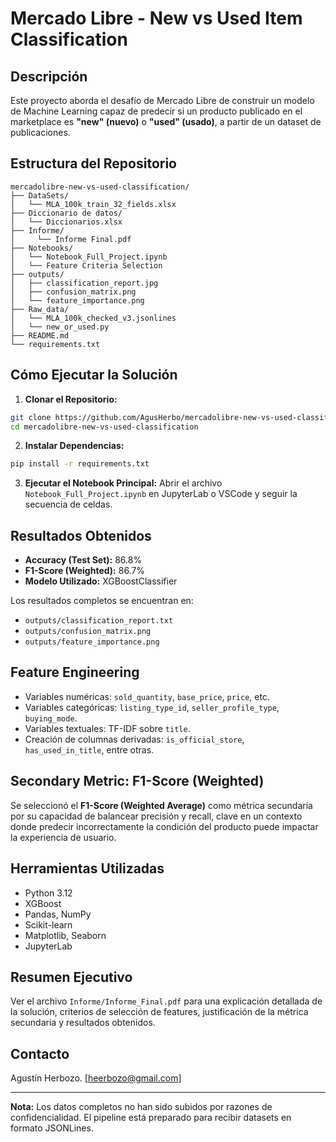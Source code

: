 # Mercado Libre - New vs Used Item Classification

## Descripción

Este proyecto aborda el desafío de Mercado Libre de construir un modelo de Machine Learning capaz de predecir si un producto publicado en el marketplace es **"new" (nuevo)** o **"used" (usado)**, a partir de un dataset de publicaciones.

## Estructura del Repositorio

```
mercadolibre-new-vs-used-classification/
├── DataSets/
│   └── MLA_100k_train_32_fields.xlsx
├── Diccionario de datos/
│   └── Diccionarios.xlsx
├── Informe/
│     └── Informe Final.pdf
├── Notebooks/
│   └── Notebook_Full_Project.ipynb
│   └── Feature Criteria Selection
├── outputs/
│   ├── classification_report.jpg
│   ├── confusion_matrix.png
│   └── feature_importance.png
├── Raw_data/
│   └── MLA_100k_checked_v3.jsonlines
│   └── new_or_used.py
├── README.md
└── requirements.txt
```

## Cómo Ejecutar la Solución

1. **Clonar el Repositorio:**

```bash
git clone https://github.com/AgusHerbo/mercadolibre-new-vs-used-classification.git
cd mercadolibre-new-vs-used-classification
```

2. **Instalar Dependencias:**

```bash
pip install -r requirements.txt
```

3. **Ejecutar el Notebook Principal:** Abrir el archivo `Notebook_Full_Project.ipynb` en JupyterLab o VSCode y seguir la secuencia de celdas.

## Resultados Obtenidos

* **Accuracy (Test Set):** 86.8%
* **F1-Score (Weighted):** 86.7%
* **Modelo Utilizado:** XGBoostClassifier

Los resultados completos se encuentran en:

* `outputs/classification_report.txt`
* `outputs/confusion_matrix.png`
* `outputs/feature_importance.png`

## Feature Engineering

* Variables numéricas: `sold_quantity`, `base_price`, `price`, etc.
* Variables categóricas: `listing_type_id`, `seller_profile_type`, `buying_mode`.
* Variables textuales: TF-IDF sobre `title`.
* Creación de columnas derivadas: `is_official_store`, `has_used_in_title`, entre otras.

## Secondary Metric: F1-Score (Weighted)

Se seleccionó el **F1-Score (Weighted Average)** como métrica secundaria por su capacidad de balancear precisión y recall, clave en un contexto donde predecir incorrectamente la condición del producto puede impactar la experiencia de usuario.

## Herramientas Utilizadas

* Python 3.12
* XGBoost
* Pandas, NumPy
* Scikit-learn
* Matplotlib, Seaborn
* JupyterLab

## Resumen Ejecutivo

Ver el archivo `Informe/Informe_Final.pdf` para una explicación detallada de la solución, criterios de selección de features, justificación de la métrica secundaria y resultados obtenidos.

## Contacto

Agustín Herbozo. \[heerbozo@gmail.com]

---

**Nota:** Los datos completos no han sido subidos por razones de confidencialidad. El pipeline está preparado para recibir datasets en formato JSONLines.
